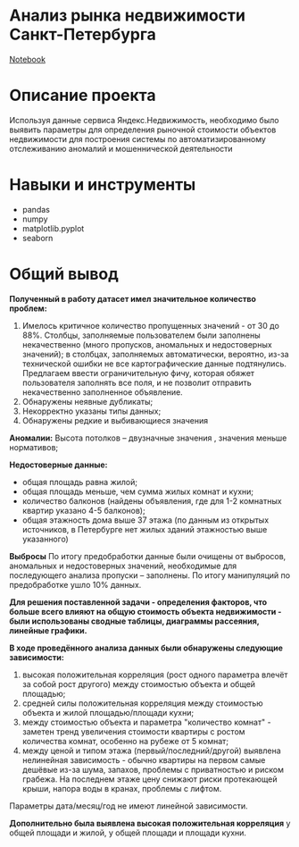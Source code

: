 # Анализ рынка недвижимости Санкт-Петербурга
[Notebook](https://github.com/kitomakito/Portfolio/blob/40594dc53d9fb473bc37558012603de10f2f8f0d/%D0%90%D0%BD%D0%B0%D0%BB%D0%B8%D0%B7%20%D1%80%D1%8B%D0%BD%D0%BA%D0%B0%20%D0%BD%D0%B5%D0%B4%D0%B2%D0%B8%D0%B6%D0%B8%D0%BC%D0%BE%D1%81%D1%82%D0%B8%20%D0%A1%D0%B0%D0%BD%D0%BA%D1%82-%D0%9F%D0%B5%D1%82%D0%B5%D1%80%D0%B1%D1%83%D1%80%D0%B3%D0%B0/estate_eda.ipynb)
# Описание проекта
Используя данные сервиса Яндекс.Недвижимость, необходимо было выявить параметры для определения рыночной стоимости объектов недвижимости для построения системы по автоматизированному отслеживанию аномалий и мошеннической деятельности
# Навыки и инструменты
 * pandas
 * numpy
 * matplotlib.pyplot
 * seaborn
  
# Общий вывод

**Полученный в работу датасет имел значительное количество проблем:**
1) Имелось критичное количество пропущенных значений - от 30 до 88%. Столбцы, заполняемые пользователем были заполнены некачественно (много пропусков, аномальных и недостоверных значений); в столбцах, заполняемых автоматически, вероятно, из-за технической ошибки не все картографические данные подтянулись. Предлагаем ввести ограничительную фичу, которая обяжет пользователя заполнять все поля, и не позволит отправить некачественно заполненное объявление.
2) Обнаружены неявные дубликаты;
3) Некорректно указаны типы данных;
4) Обнаружены редкие и выбивающиеся значения
   
**Аномалии:** Высота потолков – двузначные значения , значения меньше нормативов;

**Недостоверные данные:**
- общая площадь равна жилой;
- общая площадь меньше, чем сумма жилых комнат и кухни;
- количество балконов (найдены объявления, где для 1-2 комнатных квартир указано 4-5 балконов);
- общая этажность дома выше 37 этажа (по данным из открытых источников, в Петербурге нет жилых зданий этажностью выше указанного)

**Выбросы**
По итогу предобработки данные были очищены от выбросов, аномальных и недостоверных значений, необходимые для последующего анализа пропуски – заполнены. По итогу манипуляций по предобработке ушло 10% данных.

**Для решения поставленной задачи - определения факторов, что больше всего влияют на общую стоимость объекта недвижимости - были использованы сводные таблицы, диаграммы рассеяния, линейные графики.**

**В ходе проведённого анализа данных были обнаружены следующие зависимости:**
1) высокая положительная корреляция (рост одного параметра влечёт за собой рост другого) между стоимостью объекта и общей площадью;
2) средней силы положительная корреляция между стоимостью объекта и жилой площадью/площади кухни;
3) между стоимостью объекта и параметра "количество комнат" - заметен тренд увеличения стоимости квартиры с ростом количества комнат, особенно на рубеже от 5 комнат;
4) между ценой и типом этажа (первый/последний/другой) выявлена нелинейная зависимость - обычно квартиры на первом самые дешёвые из-за шума, запахов, проблемы с приватностью и риском грабежа. На последнем этаже цену снижают риски протекающей крыши, напора воды в кранах, проблемы с лифтом.

Параметры дата/месяц/год не имеют линейной зависимости.

**Дополнительно была выявлена высокая положительная корреляция** у общей площади и жилой, у общей площади и площади кухни.
